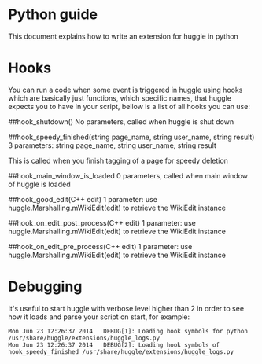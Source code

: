 Python guide
=============

This document explains how to write an extension for huggle in python

Hooks
======

You can run a code when some event is triggered in huggle using hooks which are 
basically just functions, which specific names, that huggle expects you to have
in your script, bellow is a list of all hooks you can use:

##hook_shutdown()
No parameters, called when huggle is shut down

##hook_speedy_finished(string page_name, string user_name, string result)
3 parameters: string page_name, string user_name, string result

This is called when you finish tagging of a page for speedy deletion

##hook_main_window_is_loaded
0 parameters, called when main window of huggle is loaded

##hook_good_edit(C++ edit)
1 parameter: use huggle.Marshalling.mWikiEdit(edit) to retrieve the WikiEdit instance

##hook_on_edit_post_process(C++ edit)
1 parameter: use huggle.Marshalling.mWikiEdit(edit) to retrieve the WikiEdit instance

##hook_on_edit_pre_process(C++ edit)
1 parameter: use huggle.Marshalling.mWikiEdit(edit) to retrieve the WikiEdit instance

Debugging
===========

It's useful to start huggle with verbose level higher than 2 in order to see 
how it loads and parse your script on start, for example:
```
Mon Jun 23 12:26:37 2014   DEBUG[1]: Loading hook symbols for python 
/usr/share/huggle/extensions/huggle_logs.py
Mon Jun 23 12:26:37 2014   DEBUG[2]: Loading hook symbols of 
hook_speedy_finished /usr/share/huggle/extensions/huggle_logs.py
```


